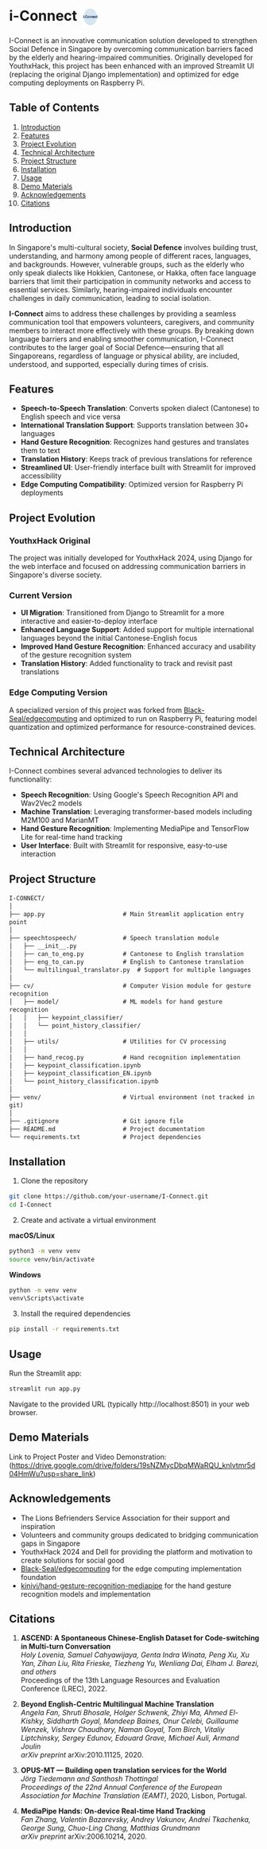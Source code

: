 # i-Connect <img src="images/i-connectlogo.png" alt="I-Connect Logo" width="40" height="40" style="vertical-align: middle;"> 

I-Connect is an innovative communication solution developed to strengthen Social Defence in Singapore by overcoming communication barriers faced by the elderly and hearing-impaired communities. Originally developed for YouthxHack, this project has been enhanced with an improved Streamlit UI (replacing the original Django implementation) and optimized for edge computing deployments on Raspberry Pi.

## Table of Contents
1. [Introduction](#introduction)
2. [Features](#features)
3. [Project Evolution](#project-evolution)
4. [Technical Architecture](#technical-architecture)
5. [Project Structure](#project-structure)
6. [Installation](#installation)
7. [Usage](#usage)
8. [Demo Materials](#demo-materials)
9. [Acknowledgements](#acknowledgements)
10. [Citations](#citations)

## Introduction

In Singapore's multi-cultural society, **Social Defence** involves building trust, understanding, and harmony among people of different races, languages, and backgrounds. However, vulnerable groups, such as the elderly who only speak dialects like Hokkien, Cantonese, or Hakka, often face language barriers that limit their participation in community networks and access to essential services. Similarly, hearing-impaired individuals encounter challenges in daily communication, leading to social isolation.

**I-Connect** aims to address these challenges by providing a seamless communication tool that empowers volunteers, caregivers, and community members to interact more effectively with these groups. By breaking down language barriers and enabling smoother communication, I-Connect contributes to the larger goal of Social Defence—ensuring that all Singaporeans, regardless of language or physical ability, are included, understood, and supported, especially during times of crisis.

## Features

- **Speech-to-Speech Translation**: Converts spoken dialect (Cantonese) to English speech and vice versa
- **International Translation Support**: Supports translation between 30+ languages
- **Hand Gesture Recognition**: Recognizes hand gestures and translates them to text
- **Translation History**: Keeps track of previous translations for reference
- **Streamlined UI**: User-friendly interface built with Streamlit for improved accessibility
- **Edge Computing Compatibility**: Optimized version for Raspberry Pi deployments

## Project Evolution

### YouthxHack Original
The project was initially developed for YouthxHack 2024, using Django for the web interface and focused on addressing communication barriers in Singapore's diverse society.

### Current Version
- **UI Migration**: Transitioned from Django to Streamlit for a more interactive and easier-to-deploy interface
- **Enhanced Language Support**: Added support for multiple international languages beyond the initial Cantonese-English focus
- **Improved Hand Gesture Recognition**: Enhanced accuracy and usability of the gesture recognition system
- **Translation History**: Added functionality to track and revisit past translations

### Edge Computing Version
A specialized version of this project was forked from [Black-Seal/edgecomputing](https://github.com/Black-Seal/edgecomputing) and optimized to run on Raspberry Pi, featuring model quantization and optimized performance for resource-constrained devices.

## Technical Architecture

I-Connect combines several advanced technologies to deliver its functionality:

- **Speech Recognition**: Using Google's Speech Recognition API and Wav2Vec2 models
- **Machine Translation**: Leveraging transformer-based models including M2M100 and MarianMT
- **Hand Gesture Recognition**: Implementing MediaPipe and TensorFlow Lite for real-time hand tracking
- **User Interface**: Built with Streamlit for responsive, easy-to-use interaction

## Project Structure

```
I-CONNECT/
│
├── app.py                      # Main Streamlit application entry point
│
├── speechtospeech/             # Speech translation module
│   ├── __init__.py
│   ├── can_to_eng.py           # Cantonese to English translation
│   ├── eng_to_can.py           # English to Cantonese translation
│   └── multilingual_translator.py  # Support for multiple languages
│
├── cv/                         # Computer Vision module for gesture recognition
│   ├── model/                  # ML models for hand gesture recognition
│   │   ├── keypoint_classifier/
│   │   └── point_history_classifier/
│   │
│   ├── utils/                  # Utilities for CV processing
│   │
│   ├── hand_recog.py           # Hand recognition implementation
│   ├── keypoint_classification.ipynb
│   ├── keypoint_classification_EN.ipynb
│   └── point_history_classification.ipynb
│
├── venv/                       # Virtual environment (not tracked in git)
│
├── .gitignore                  # Git ignore file
├── README.md                   # Project documentation
└── requirements.txt            # Project dependencies
```

## Installation

1. Clone the repository
```bash
git clone https://github.com/your-username/I-Connect.git
cd I-Connect
```

2. Create and activate a virtual environment

**macOS/Linux**
```bash
python3 -m venv venv
source venv/bin/activate
```

**Windows**
```bash
python -m venv venv
venv\Scripts\activate
```

3. Install the required dependencies
```bash
pip install -r requirements.txt
```

## Usage

Run the Streamlit app:
```bash
streamlit run app.py
```

Navigate to the provided URL (typically http://localhost:8501) in your web browser.

## Demo Materials

Link to Project Poster and Video Demonstration: 
(https://drive.google.com/drive/folders/19sNZMycDbqMWaRQU_knIvtmr5d04HmWu?usp=share_link)

## Acknowledgements

- The Lions Befrienders Service Association for their support and inspiration
- Volunteers and community groups dedicated to bridging communication gaps in Singapore
- YouthxHack 2024 and Dell for providing the platform and motivation to create solutions for social good
- [Black-Seal/edgecomputing](https://github.com/Black-Seal/edgecomputing) for the edge computing implementation foundation
- [kinivi/hand-gesture-recognition-mediapipe](https://github.com/kinivi/hand-gesture-recognition-mediapipe) for the hand gesture recognition models and implementation

## Citations

1. **ASCEND: A Spontaneous Chinese-English Dataset for Code-switching in Multi-turn Conversation**  
*Holy Lovenia, Samuel Cahyawijaya, Genta Indra Winata, Peng Xu, Xu Yan, Zihan Liu, Rita Frieske, Tiezheng Yu, Wenliang Dai, Elham J. Barezi, and others*  
Proceedings of the 13th Language Resources and Evaluation Conference (LREC), 2022.

2. **Beyond English-Centric Multilingual Machine Translation**  
*Angela Fan, Shruti Bhosale, Holger Schwenk, Zhiyi Ma, Ahmed El-Kishky, Siddharth Goyal, Mandeep Baines, Onur Celebi, Guillaume Wenzek, Vishrav Chaudhary, Naman Goyal, Tom Birch, Vitaliy Liptchinsky, Sergey Edunov, Edouard Grave, Michael Auli, Armand Joulin*  
*arXiv preprint* arXiv:2010.11125, 2020.

3. **OPUS-MT — Building open translation services for the World**  
*Jörg Tiedemann and Santhosh Thottingal*  
*Proceedings of the 22nd Annual Conference of the European Association for Machine Translation (EAMT)*, 2020, Lisbon, Portugal.

4. **MediaPipe Hands: On-device Real-time Hand Tracking**  
*Fan Zhang, Valentin Bazarevsky, Andrey Vakunov, Andrei Tkachenka, George Sung, Chuo-Ling Chang, Matthias Grundmann*  
*arXiv preprint* arXiv:2006.10214, 2020.